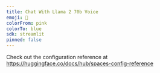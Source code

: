 ```yaml
---
title: Chat With Llama 2 70b Voice
emoji: 🦙
colorFrom: pink
colorTo: blue
sdk: streamlit
pinned: false
---
```


Check out the configuration reference at https://huggingface.co/docs/hub/spaces-config-reference